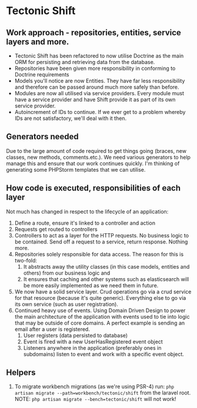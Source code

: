 # Tectonic Shift

## Work approach - repositories, entities, service layers and more.

* Tectonic Shift has been refactored to now utilise Doctrine as the main ORM for persisting and retrieving data from the database.
* Repositories have been given more responsibility in conforming to Doctrine requirements
* Models you'll notice are now Entities. They have far less responsibility and therefore can be passed around much more safely than before.
* Modules are now all utilised via service providers. Every module must have a service provider and have Shift provide it as part of its own service provider.
* Autoincrement of IDs to continue. If we ever get to a problem whereby IDs are not satisfactory, we'll deal with it then.

## Generators needed

Due to the large amount of code required to get things going (braces, new classes, new methods, comments.etc.). We need various generators to help manage this and ensure that our work continues quickly. I'm thinking of generating some PHPStorm templates that we can utilise.

## How code is executed, responsibilities of each layer

Not much has changed in respect to the lifecycle of an application:

1. Define a route, ensure it's linked to a controller and action
2. Requests get routed to controllers
3. Controllers to act as a layer for the HTTP requests. No business logic to be contained. Send off a request to a service, return response. Nothing more.
4. Repositories solely responsible for data access. The reason for this is two-fold:
	1. It abstracts away the utility classes (in this case models, entities and others) from our business logic and
	2. It ensures that caching and other systems such as elasticsearch will be more easily implemented as we need them in future.
5. We now have a solid service layer. Crud operations go via a crud service for that resource (because it's quite generic). Everything else to go via its own service (such as user registration).
6. Continued heavy use of events. Using Domain Driven Design to power the main architecture of the application with events used to tie into logic that may be outside of core domains. A perfect example is sending an email after a user is registered.
	1. User registers (data persisted to database)
	2. Event is fired with a new UserHasRegistered event object
	3. Listeners anywhere in the application (preferably ones in subdomains) listen to event and work with a specific event object.

## Helpers

1. To migrate workbench migrations (as we're using PSR-4) run: `php artisan migrate --path=workbench/tectonic/shift` from the laravel root. NOTE: `php artisan migrate --bench=tectonic/shift` will not work!